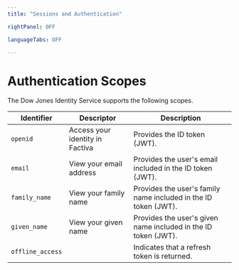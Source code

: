 ```yaml
---
title: "Sessions and Authentication"

rightPanel: OFF

languageTabs: OFF

---
```


# Authentication Scopes

The Dow Jones Identity Service supports the following scopes.

|Identifier | Descriptor | Description
|--- | --- | ---
|`openid` | Access your identity in Factiva | Provides the ID token (JWT).
|`email` | View your email address | Provides the user's email included in the ID token (JWT).
|`family_name` | View your family name | Provides the user's family name included in the ID token (JWT).
|`given_name` | View your given name | Provides the user's given name included in the ID token (JWT).
|`offline_access`| | Indicates that a refresh token is returned.
